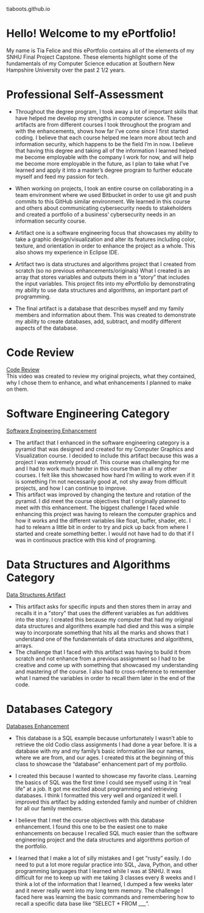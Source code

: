 tiaboots.github.io

# Hello! Welcome to my ePortfolio!

My name is Tia Felice and this ePortfolio contains all of the elements of my SNHU Final Project Capstone. These elements highlight some of the fundamentals of my Computer Science education at Southern New Hampshire University over the past 2 1/2 years.


# Professional Self-Assessment 
- Throughout the degree program, I took away a lot of important skills that have helped me develop my strengths in computer science. These artifacts are from different courses I took throughout the program and with the enhancements, shows how far I’ve come since I first started coding. I believe that each course helped me learn more about tech and information security, which happens to be the field I’m in now. I believe that having this degree and taking all of the information I learned helped me become employable with the company I work for now, and will help me become more employable in the future, as I plan to take what I’ve learned and apply it into a master’s degree program to further educate myself and feed my passion for tech.
- When working on projects, I took an entire course on collaborating in a team environment where we used Bitbucket in order to use git and push commits to this GitHub similar environment. We learned in this course and others about communicating cybersecurity needs to stakeholders and created a portfolio of a business’ cybersecurity needs in an information security course. 

- Artifact one is a software engineering focus that showcases my ability to take a graphic design/visualization and alter its features including color, texture, and orientation in order to enhance the project as a whole. This also shows my experience in Eclipse IDE.
- Artifact two is data structures and algorithms project that I created from scratch (so no previous enhancements/originals) What I created is an array that stores variables and outputs them in a “story” that includes the input variables. This project fits into my ePortfolio by demonstrating my ability to use data structures and algorithms, an important part of programming.

- The final artifact is a database that describes myself and my family members and information about them. This was created to demonstrate my ability to create databases, add, subtract, and modify different aspects of the database.


# Code Review
[Code Review](https://youtu.be/OyiSguHZ8mA)<br />
This video was created to review my original projects, what they contained, why I chose them to enhance, and what enhancements I planned to make on them.

# Software Engineering Category
[Software Engineering Enhancement](https://github.com/tiaboots/tiaboots.github.io/commit/126926be1f2ce48638db2fdd060cc15f55f831cb)<br />
- The artifact that I enhanced in the software engineering category is a pyramid that was designed and created for my Computer Graphics and Visualization course. I decided to include this artifact because this was a project I was extremely proud of. This course was challenging for me and I had to work much harder in this course than in all my other courses. I felt like this showcased how hard I’m willing to work even if it is something I’m not necessarily good at, not shy away from difficult projects, and how I can continue to improve. 
- This artifact was improved by changing the texture and rotation of the pyramid. I did meet the course objectives that I originally planned to meet with this enhancement. The biggest challenge I faced while enhancing this project was having to relearn the computer graphics and how it works and the different variables like float, buffer, shader, etc. I had to relearn a little bit in order to try and pick up back from where I started and create something better. I would not have had to do that if I was in continuous practice with this kind of programing.

# Data Structures and Algorithms Category
[Data Structures Artifact](https://youtu.be/OyiSguHZ8mA)<br />

- This artifact asks for specific inputs and then stores them in array and recalls it in a "story" that uses the different variables as fun additives into the story. I created this because my computer that had my original data structures and algorithms example had died and this was a simple way to incorporate something that hits all the marks and shows that I understand one of the fundamentals of data structures and algorithms, arrays. 
- The challenge that I faced with this artifact was having to build it from scratch and not enhance from a previous assignment so I had to be creative and come up with something that showcased my understanding and mastering of the course. I also had to cross-reference to remember what I named the variables in order to recall them later in the end of the code. 


# Databases Category
[Databases Enhancement](https://github.com/tiaboots/tiaboots.github.io/commit/ece6cd720e51b9c7d9bc5cbc59239ece935e61ae)<br />

- This database is a SQL example because unfortunately I wasn’t able to retrieve the old Codio class assignments I had done a year before. It is a database with my and my family’s basic information like our names, where we are from, and our ages. I created this at the beginning of this class to showcase the “database” enhancement part of my portfolio.
- I created this because I wanted to showcase my favorite class. Learning the basics of SQL was the first time I could see myself using it in “real life” at a job. It got me excited about programming and retrieving databases. I think I formatted this very well and organized it well. I improved this artifact by adding extended family and number of children for all our family members.

- I believe that I met the course objectives with this database enhancement. I found this one to be the easiest one to make enhancements on because I recalled SQL much easier than the software engineering project and the data structures and algorithms portion of the portfolio.

- I learned that I make a lot of silly mistakes and I get “rusty” easily. I do need to put a lot more regular practice into SQL, Java, Python, and other programming languages that I learned while I was at SNHU. It was difficult for me to keep up with me taking 3 classes every 8 weeks and I think a lot of the information that I learned, I dumped a few weeks later and it never really went into my long term memory. The challenge I faced here was learning the basic commands and remembering how to recall a specific data base like “SELECT * FROM ___”.



